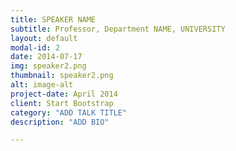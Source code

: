 ```yaml
---
title: SPEAKER NAME
subtitle: Professor, Department NAME, UNIVERSITY 
layout: default
modal-id: 2
date: 2014-07-17
img: speaker2.png
thumbnail: speaker2.png
alt: image-alt
project-date: April 2014
client: Start Bootstrap
category: "ADD TALK TITLE"
description: "ADD BIO"

---
```

